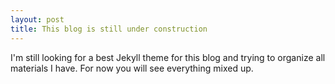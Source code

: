 ```yaml
---
layout: post
title: This blog is still under construction
---
```


I'm still looking for a best Jekyll theme for this blog and trying to organize all materials I have. For now you will see everything mixed up.
